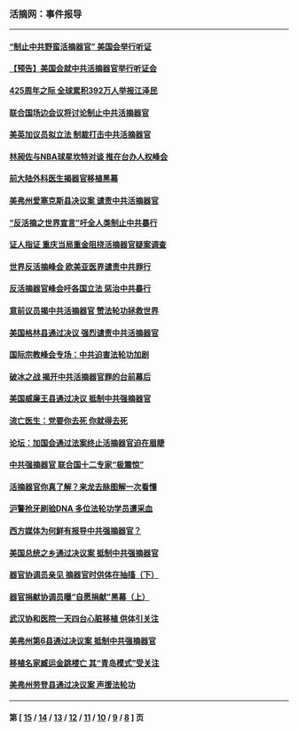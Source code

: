 ### 活摘网：事件报导
---
#### [“制止中共野蛮活摘器官” 美国会举行听证](../../pages/nf5877/n13735831.md?06010430) 
#### [【预告】美国会就中共活摘器官举行听证会](../../pages/nf5877/n13732843.md?06010430) 
#### [425周年之际 全球累积392万人举报江泽民](../../pages/nf5877/n13719232.md?06010430) 
#### [联合国场边会议将讨论制止中共活摘器官](../../pages/nf5877/n13656361.md?06010430) 
#### [美英加议员拟立法 制裁打击中共活摘器官](../../pages/nf5877/n13430251.md?06010430) 
#### [林昶佐与NBA球星坎特对谈 推在台办人权峰会](../../pages/nf5877/n13414467.md?06010430) 
#### [前大陆外科医生揭器官移植黑幕](../../pages/nf5877/n13401416.md?06010430) 
#### [美弗州爱塞克斯县决议案 谴责中共活摘器官](../../pages/nf5877/n13320919.md?06010430) 
#### [“反活摘之世界宣言”吁全人类制止中共暴行](../../pages/nf5877/n13259730.md?06010430) 
#### [证人指证 重庆当局重金阻挠活摘器官疑案调查](../../pages/nf5877/n13259127.md?06010430) 
#### [世界反活摘峰会 欧美亚医界谴责中共罪行](../../pages/nf5877/n13253550.md?06010430) 
#### [反活摘器官峰会吁各国立法 惩治中共暴行](../../pages/nf5877/n13245052.md?06010430) 
#### [意前议员揭中共活摘器官 赞法轮功拯救世界](../../pages/nf5877/n13203445.md?06010430) 
#### [美国格林县通过决议 强烈谴责中共活摘器官](../../pages/nf5877/n13119367.md?06010430) 
#### [国际宗教峰会专场：中共迫害法轮功加剧](../../pages/nf5877/n13088279.md?06010430) 
#### [破冰之战 揭开中共活摘器官罪的台前幕后](../../pages/nf5877/n13082457.md?06010430) 
#### [美国威廉王县通过决议 抵制中共强摘器官](../../pages/nf5877/n13056521.md?06010430) 
#### [流亡医生：党要你去死 你就得去死](../../pages/nf5877/n13052835.md?06010430) 
#### [论坛：加国会通过法案终止活摘器官迫在眉睫](../../pages/nf5877/n13029839.md?06010430) 
#### [中共强摘器官 联合国十二专家“极震惊”](../../pages/nf5877/n13024313.md?06010430) 
#### [活摘器官你真了解？来龙去脉图解一次看懂](../../pages/nf5877/n13013820.md?06010430) 
#### [沪警抢牙刷验DNA 多位法轮功学员遭采血](../../pages/nf5877/n12969218.md?06010430) 
#### [西方媒体为何鲜有报导中共强摘器官？](../../pages/nf5877/n12932034.md?06010430) 
#### [美国总统之乡通过决议案 抵制中共强摘器官](../../pages/nf5877/n12908242.md?06010430) 
#### [器官协调员亲见 摘器官时供体在抽搐（下）](../../pages/nf5877/n12898622.md?06010430) 
#### [器官捐献协调员曝“自愿捐献”黑幕（上）](../../pages/nf5877/n12878830.md?06010430) 
#### [武汉协和医院一天四台心脏移植 供体引关注](../../pages/nf5877/n12863175.md?06010430) 
#### [美弗州第6县通过决议案 抵制中共强摘器官](../../pages/nf5877/n12805218.md?06010430) 
#### [移植名家臧运金跳楼亡 其“青岛模式”受关注](../../pages/nf5877/n12803746.md?06010430) 
#### [美弗州劳登县通过决议案 声援法轮功](../../pages/nf5877/n12785715.md?06010430) 

---
#### 第 [ [15](./15.md?06010430) / [14](./14.md?06010430) / [13](./13.md?06010430) / [12](./12.md?06010430) / [11](./11.md?06010430) / [10](./10.md?06010430) / [9](./9.md?06010430) / [8](./8.md?06010430) ] 页
